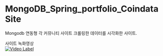 # MongoDB_Spring_portfolio_CoindataSite
Mongodb 연동형 각 커뮤니티 사이트 크롤링한 데이터를 시각화한 사이트.


사이트 녹화영상<br>
[![Video Label](http://img.youtube.com/vi/a5Yp4NPItfg/0.jpg)](https://youtu.be/a5Yp4NPItfg?t=2s)
